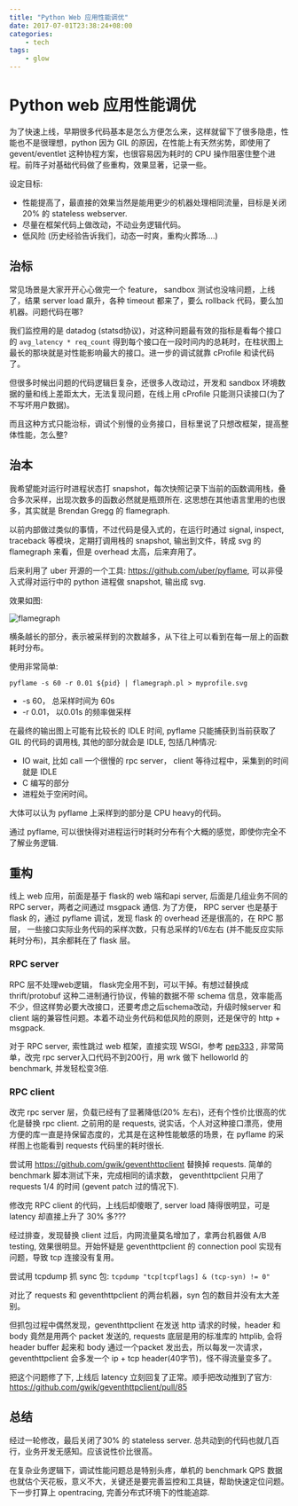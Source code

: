 ```yaml
---
title: "Python Web 应用性能调优"
date: 2017-07-01T23:38:24+08:00
categories:
    - tech
tags:
    - glow
---
```


# Python web 应用性能调优

为了快速上线，早期很多代码基本是怎么方便怎么来，这样就留下了很多隐患，性能也不是很理想，python 因为 GIL 的原因，在性能上有天然劣势，即使用了 gevent/eventlet 这种协程方案，也很容易因为耗时的 CPU 操作阻塞住整个进程。前阵子对基础代码做了些重构，效果显著，记录一些。

设定目标:

- 性能提高了，最直接的效果当然是能用更少的机器处理相同流量，目标是关闭 20% 的 stateless webserver.
- 尽量在框架代码上做改动，不动业务逻辑代码。
- 低风险 (历史经验告诉我们，动态一时爽，重构火葬场....)

## 治标

常见场景是大家开开心心做完一个 feature， sandbox 测试也没啥问题，上线了，结果 server load 飙升，各种 timeout 都来了，要么 rollback 代码，要么加机器。问题代码在哪?

我们监控用的是 datadog (statsd协议)，对这种问题最有效的指标是看每个接口的 `avg_latency * req_count` 得到每个接口在一段时间内的总耗时，在柱状图上最长的那块就是对性能影响最大的接口。进一步的调试就靠 cProfile 和读代码了。

但很多时候出问题的代码逻辑巨复杂，还很多人改动过，开发和 sandbox 环境数据的量和线上差距太大，无法复现问题，在线上用 cProfile 只能测只读接口(为了不写坏用户数据)。

而且这种方式只能治标，调试个别慢的业务接口，目标里说了只想改框架，提高整体性能，怎么整?

## 治本

我希望能对运行时进程状态打 snapshot，每次快照记录下当前的函数调用栈，叠合多次采样，出现次数多的函数必然就是瓶颈所在. 这思想在其他语言里用的也很多，其实就是 Brendan Gregg 的 flamegraph.

以前内部做过类似的事情，不过代码是侵入式的，在运行时通过 signal, inspect, traceback 等模块，定期打调用栈的 snapshot, 输出到文件，转成 svg 的 flamegraph 来看，但是 overhead 太高，后来弃用了。

后来利用了 uber 开源的一个工具: https://github.com/uber/pyflame, 可以非侵入式得对运行中的 python 进程做 snapshot, 输出成 svg.

效果如图:

![flamegraph](https://cloud.githubusercontent.com/assets/2734/17949703/8ef7d08c-6a0b-11e6-8bbd-41f82086d862.png)

横条越长的部分，表示被采样到的次数越多，从下往上可以看到在每一层上的函数耗时分布。

使用非常简单:

`pyflame -s 60 -r 0.01 ${pid} | flamegraph.pl > myprofile.svg`

- -s 60， 总采样时间为 60s
- -r 0.01， 以0.01s 的频率做采样

在最终的输出图上可能有比较长的 IDLE 时间, pyflame 只能捕获到当前获取了 GIL 的代码的调用栈, 其他的部分就会是 IDLE, 包括几种情况:

- IO wait, 比如 call 一个很慢的 rpc server， client 等待过程中，采集到的时间就是 IDLE
- C 编写的部分
- 进程处于空闲时间。

大体可以认为 pyflame 上采样到的部分是 CPU heavy的代码。

通过 pyflame, 可以很快得对进程运行时耗时分布有个大概的感觉，即使你完全不了解业务逻辑.

## 重构

线上 web 应用，前面是基于 flask的 web 端和api server, 后面是几组业务不同的 RPC server，两者之间通过 msgpack 通信. 为了方便， RPC server 也是基于 flask 的，通过 pyflame 调试，发现 flask 的 overhead 还是很高的，在 RPC 那层， 一些接口实际业务代码的采样次数，只有总采样的1/6左右 (并不能反应实际耗时分布)，其余都耗在了 flask 层。

### RPC server

RPC 层不处理web逻辑， flask完全用不到，可以干掉。有想过替换成 thrift/protobuf 这种二进制通行协议，传输的数据不带 schema 信息，效率能高不少，但这样势必要大改接口，还要考虑之后schema改动，升级时候server 和 client 端的兼容性问题。本着不动业务代码和低风险的原则，还是保守的 http + msgpack.

对于 RPC server, 索性跳过 web 框架，直接实现 WSGI，参考 [pep333](https://www.python.org/dev/peps/pep-0333/) , 非常简单，改完 rpc server入口代码不到200行，用 wrk 做下 helloworld 的 benchmark, 并发轻松变3倍.


### RPC client

改完 rpc server 层，负载已经有了显著降低(20% 左右)，还有个性价比很高的优化是替换 rpc client. 之前用的是 requests, 说实话，个人对这种接口漂亮，使用方便的库一直是持保留态度的，尤其是在这种性能敏感的场景，在 pyflame 的采样图上也能看到 requests 代码里的耗时很长.

尝试用 https://github.com/gwik/geventhttpclient 替换掉 requests. 简单的 benchmark 脚本测试下来，完成相同的请求数， geventhttpclient 只用了 requests 1/4 的时间 (gevent patch 过的情况下).

修改完 RPC client 的代码，上线后却傻眼了, server load 降得很明显，可是latency 却直接上升了 30% 多???

经过排查，发现替换 client 过后，内网流量莫名增加了，拿两台机器做 A/B testing, 效果很明显。开始怀疑是 geventhttpclient 的 connection pool 实现有问题，导致 tcp 连接没有复用。

尝试用 tcpdump 抓 sync 包: `tcpdump "tcp[tcpflags] & (tcp-syn) != 0"`

对比了 requests 和 geventhttpclient 的两台机器，syn  包的数目并没有太大差别。

但抓包过程中偶然发现，geventhttpclient 在发送 http 请求的时候，header 和 body 竟然是用两个 packet 发送的, requests 底层是用的标准库的 httplib, 会将 header buffer 起来和 body 通过一个packet 发出去，所以每发一次请求，geventhttpclient 会多发一个 ip + tcp header(40字节)，怪不得流量变多了。

把这个问题修了下, 上线后 latency 立刻回复了正常。顺手把改动推到了官方: https://github.com/gwik/geventhttpclient/pull/85

## 总结

经过一轮修改，最后关闭了30% 的 stateless server. 总共动到的代码也就几百行，业务开发无感知。应该说性价比很高。

在复杂业务逻辑下，调试性能问题总是特别头疼，单机的 benchmark QPS 数据也就估个天花板，意义不大，关键还是要完善监控和工具链，帮助快速定位问题。下一步打算上 opentracing, 完善分布式环境下的性能追踪.